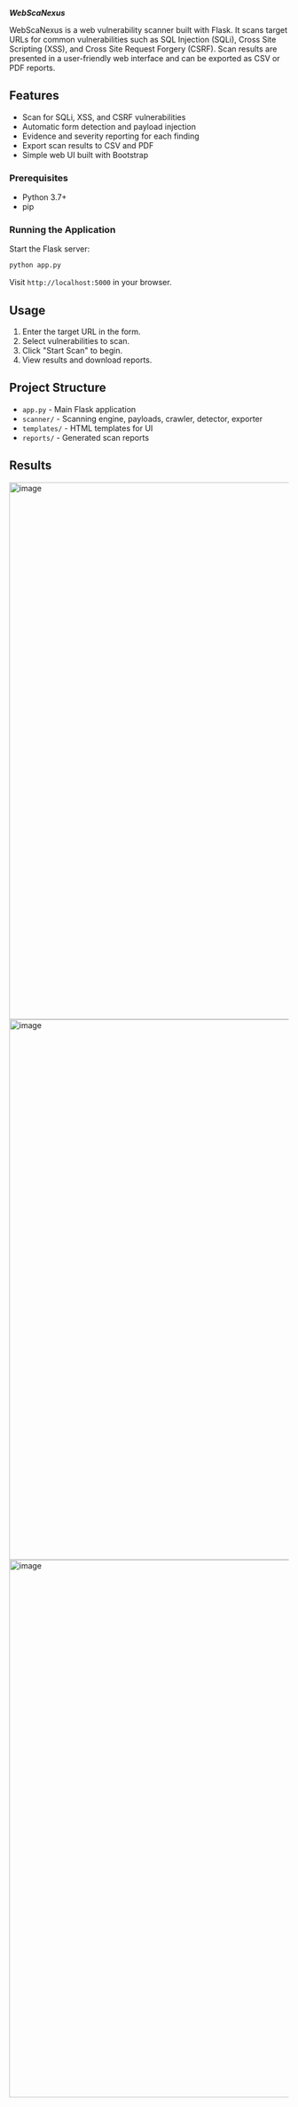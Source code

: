 ***WebScaNexus***

WebScaNexus is a web vulnerability scanner built with Flask. It scans target URLs for common vulnerabilities such as SQL Injection (SQLi), Cross Site Scripting (XSS), and Cross Site Request Forgery (CSRF). Scan results are presented in a user-friendly web interface and can be exported as CSV or PDF reports.

## Features

- Scan for SQLi, XSS, and CSRF vulnerabilities
- Automatic form detection and payload injection
- Evidence and severity reporting for each finding
- Export scan results to CSV and PDF
- Simple web UI built with Bootstrap

### Prerequisites

- Python 3.7+
- pip

### Running the Application

Start the Flask server:
```sh
python app.py
```
Visit `http://localhost:5000` in your browser.

## Usage

1. Enter the target URL in the form.
2. Select vulnerabilities to scan.
3. Click "Start Scan" to begin.
4. View results and download reports.

## Project Structure

- `app.py` - Main Flask application
- `scanner/` - Scanning engine, payloads, crawler, detector, exporter
- `templates/` - HTML templates for UI
- `reports/` - Generated scan reports

## Results

<img width="1891" height="967" alt="image" src="https://github.com/user-attachments/assets/c61175e9-2ac3-4d56-bc3a-79a37ce2757a" />
<img width="1878" height="973" alt="image" src="https://github.com/user-attachments/assets/697a30b2-7d53-43b9-b6ae-9399fc32f3bb" />
<img width="1869" height="968" alt="image" src="https://github.com/user-attachments/assets/47bee353-a640-4f72-a948-7490cf83d2fb" />
